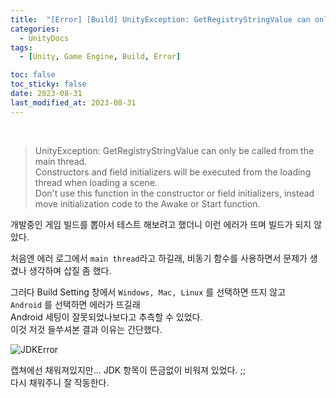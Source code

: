 ```yaml
---
title:  "[Error] [Build] UnityException: GetRegistryStringValue can only be called from the main thread. "
categories:
  - UnityDocs
tags:
  - [Unity, Game Engine, Build, Error]

toc: false
toc_sticky: false
date: 2023-08-31
last_modified_at: 2023-08-31
---
```


<br>


> UnityException: GetRegistryStringValue can only be called from the main thread.  
> Constructors and field initializers will be executed from the loading thread when loading a scene.  
> Don't use this function in the constructor or field initializers, instead move initialization code to the Awake or Start function.  

개발중인 게임 빌드를 뽑아서 테스트 해보려고 했더니 이런 에러가 뜨며 빌드가 되지 않았다.  

처음엔 에러 로그에서 `main thread`라고 하길래, 비동기 함수를 사용하면서 문제가 생겼나 생각하며 삽질 좀 했다.  

그러다  Build Setting 창에서 `Windows, Mac, Linux` 를 선택하면 뜨지 않고  
`Android` 를 선택하면 에러가 뜨길래  
Android 세팅이 잘못되었나보다고 추측할 수 있었다.  
이것 저것 들쑤셔본 결과 이유는 간단했다.  

![JDKError](https://drive.google.com/uc?export=view&id=1HsQWkaq-Aq5-pxVAWD04Qd2pVlUMbqKa)  

캡쳐에선 채워져있지만... JDK 항목이 뜬금없이 비워져 있었다. ;;  
다시 채워주니 잘 작동한다.  